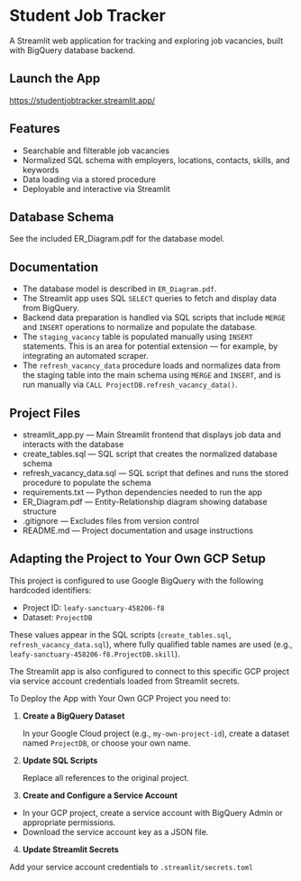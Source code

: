 # Student Job Tracker

A Streamlit web application for tracking and exploring job vacancies, built with BigQuery database backend.

## Launch the App

https://studentjobtracker.streamlit.app/

## Features

- Searchable and filterable job vacancies
- Normalized SQL schema with employers, locations, contacts, skills, and keywords
- Data loading via a stored procedure
- Deployable and interactive via Streamlit

## Database Schema

See the included ER_Diagram.pdf for the database model.

## Documentation

- The database model is described in `ER_Diagram.pdf`.
- The Streamlit app uses SQL `SELECT` queries to fetch and display data from BigQuery.
- Backend data preparation is handled via SQL scripts that include `MERGE` and `INSERT` operations to normalize and populate the database.
- The `staging_vacancy` table is populated manually using `INSERT` statements. This is an area for potential extension — for example, by integrating an automated scraper.
- The `refresh_vacancy_data` procedure loads and normalizes data from the staging table into the main schema using `MERGE` and `INSERT`, and is run manually via `CALL ProjectDB.refresh_vacancy_data()`.

## Project Files

- streamlit_app.py — Main Streamlit frontend that displays job data and interacts with the database
- create_tables.sql — SQL script that creates the normalized database schema
- refresh_vacancy_data.sql — SQL script that defines and runs the stored procedure to populate the schema
- requirements.txt — Python dependencies needed to run the app
- ER_Diagram.pdf — Entity-Relationship diagram showing database structure
- .gitignore — Excludes files from version control
- README.md — Project documentation and usage instructions

## Adapting the Project to Your Own GCP Setup

This project is configured to use Google BigQuery with the following hardcoded identifiers:

- Project ID: `leafy-sanctuary-458206-f8`
- Dataset: `ProjectDB`

These values appear in the SQL scripts (`create_tables.sql`, `refresh_vacancy_data.sql`), where fully qualified table names are used (e.g., `leafy-sanctuary-458206-f8.ProjectDB.skill`).

The Streamlit app is also configured to connect to this specific GCP project via service account credentials loaded from Streamlit secrets.

To Deploy the App with Your Own GCP Project you need to:

1. **Create a BigQuery Dataset**

   In your Google Cloud project (e.g., `my-own-project-id`), create a dataset named `ProjectDB`, or choose your own name.

2. **Update SQL Scripts**

   Replace all references to the original project.

3. **Create and Configure a Service Account**

- In your GCP project, create a service account with BigQuery Admin or appropriate permissions.
- Download the service account key as a JSON file.

4. **Update Streamlit Secrets**

Add your service account credentials to `.streamlit/secrets.toml`

